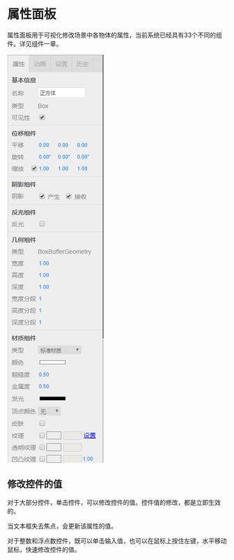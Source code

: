 # 属性面板

属性面板用于可视化修改场景中各物体的属性，当前系统已经具有33个不同的组件。详见组件一章。

![image](image/propertyPanel.png)

## 修改控件的值

对于大部分控件，单击控件，可以修改控件的值。控件值的修改，都是立即生效的。

当文本框失去焦点，会更新该属性的值。

对于整数和浮点数控件，既可以单击输入值，也可以在鼠标上按住左键，水平移动鼠标，快速修改控件的值。